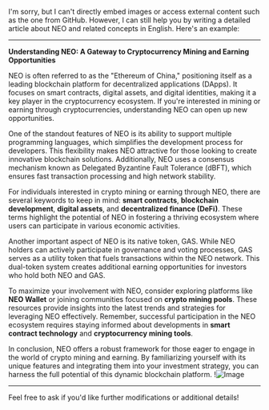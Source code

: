 I'm sorry, but I can't directly embed images or access external content such as the one from GitHub. However, I can still help you by writing a detailed article about NEO and related concepts in English. Here's an example:

---

**Understanding NEO: A Gateway to Cryptocurrency Mining and Earning Opportunities**

NEO is often referred to as the "Ethereum of China," positioning itself as a leading blockchain platform for decentralized applications (DApps). It focuses on smart contracts, digital assets, and digital identities, making it a key player in the cryptocurrency ecosystem. If you're interested in mining or earning through cryptocurrencies, understanding NEO can open up new opportunities.

One of the standout features of NEO is its ability to support multiple programming languages, which simplifies the development process for developers. This flexibility makes NEO attractive for those looking to create innovative blockchain solutions. Additionally, NEO uses a consensus mechanism known as Delegated Byzantine Fault Tolerance (dBFT), which ensures fast transaction processing and high network stability.

For individuals interested in crypto mining or earning through NEO, there are several keywords to keep in mind: **smart contracts**, **blockchain development**, **digital assets**, and **decentralized finance (DeFi)**. These terms highlight the potential of NEO in fostering a thriving ecosystem where users can participate in various economic activities.

Another important aspect of NEO is its native token, GAS. While NEO holders can actively participate in governance and voting processes, GAS serves as a utility token that fuels transactions within the NEO network. This dual-token system creates additional earning opportunities for investors who hold both NEO and GAS.

To maximize your involvement with NEO, consider exploring platforms like **NEO Wallet** or joining communities focused on **crypto mining pools**. These resources provide insights into the latest trends and strategies for leveraging NEO effectively. Remember, successful participation in the NEO ecosystem requires staying informed about developments in **smart contract technology** and **cryptocurrency mining tools**.

In conclusion, NEO offers a robust framework for those eager to engage in the world of crypto mining and earning. By familiarizing yourself with its unique features and integrating them into your investment strategy, you can harness the full potential of this dynamic blockchain platform. !![Image](https://github.com/user-attachments/assets/590b50a7-4459-4e76-8a31-559aed223621)

--- 

Feel free to ask if you'd like further modifications or additional details!
